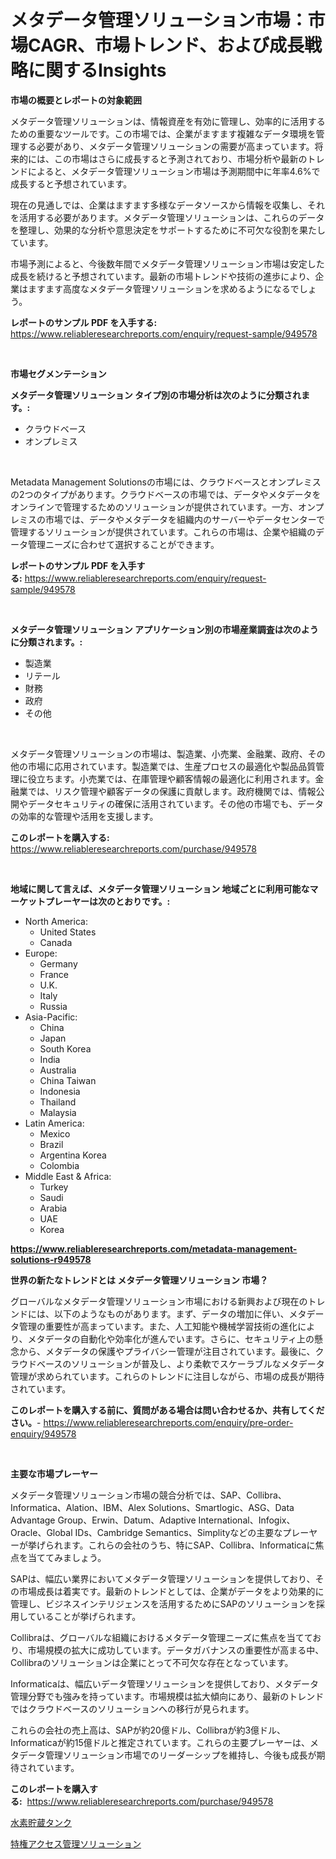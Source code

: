 <p><h1>メタデータ管理ソリューション市場：市場CAGR、市場トレンド、および成長戦略に関するInsights</h1></p><p><strong>市場の概要とレポートの対象範囲</strong></p>
<p><p>メタデータ管理ソリューションは、情報資産を有効に管理し、効率的に活用するための重要なツールです。この市場では、企業がますます複雑なデータ環境を管理する必要があり、メタデータ管理ソリューションの需要が高まっています。将来的には、この市場はさらに成長すると予測されており、市場分析や最新のトレンドによると、メタデータ管理ソリューション市場は予測期間中に年率4.6%で成長すると予想されています。</p><p>現在の見通しでは、企業はますます多様なデータソースから情報を収集し、それを活用する必要があります。メタデータ管理ソリューションは、これらのデータを整理し、効果的な分析や意思決定をサポートするために不可欠な役割を果たしています。</p><p>市場予測によると、今後数年間でメタデータ管理ソリューション市場は安定した成長を続けると予想されています。最新の市場トレンドや技術の進歩により、企業はますます高度なメタデータ管理ソリューションを求めるようになるでしょう。</p></p>
<p><strong>レポートのサンプル PDF を入手する:</strong> <a href="https://www.reliableresearchreports.com/enquiry/request-sample/949578">https://www.reliableresearchreports.com/enquiry/request-sample/949578</a></p>
<p>&nbsp;</p>
<p><strong>市場セグメンテーション</strong></p>
<p><strong>メタデータ管理ソリューション タイプ別の市場分析は次のように分類されます。:</strong></p>
<p><ul><li>クラウドベース</li><li>オンプレミス</li></ul></p>
<p>&nbsp;</p>
<p><p>Metadata Management Solutionsの市場には、クラウドベースとオンプレミスの2つのタイプがあります。クラウドベースの市場では、データやメタデータをオンラインで管理するためのソリューションが提供されています。一方、オンプレミスの市場では、データやメタデータを組織内のサーバーやデータセンターで管理するソリューションが提供されています。これらの市場は、企業や組織のデータ管理ニーズに合わせて選択することができます。</p></p>
<p><strong>レポートのサンプル PDF を入手する:</strong>&nbsp;<a href="https://www.reliableresearchreports.com/enquiry/request-sample/949578">https://www.reliableresearchreports.com/enquiry/request-sample/949578</a></p>
<p>&nbsp;</p>
<p><strong> メタデータ管理ソリューション アプリケーション別の市場産業調査は次のように分類されます。:</strong></p>
<p><ul><li>製造業</li><li>リテール</li><li>財務</li><li>政府</li><li>その他</li></ul></p>
<p>&nbsp;</p>
<p><p>メタデータ管理ソリューションの市場は、製造業、小売業、金融業、政府、その他の市場に応用されています。製造業では、生産プロセスの最適化や製品品質管理に役立ちます。小売業では、在庫管理や顧客情報の最適化に利用されます。金融業では、リスク管理や顧客データの保護に貢献します。政府機関では、情報公開やデータセキュリティの確保に活用されています。その他の市場でも、データの効率的な管理や活用を支援します。</p></p>
<p><strong>このレポートを購入する:</strong>&nbsp; <a href="https://www.reliableresearchreports.com/purchase/949578">https://www.reliableresearchreports.com/purchase/949578</a></p>
<p>&nbsp;</p>
<p><strong>地域に関して言えば、メタデータ管理ソリューション 地域ごとに利用可能なマーケットプレーヤーは次のとおりです。:</strong></p>
<p><ul>
    <li>
        North America:
        <ul>
            <li>United States</li>
            <li>Canada</li>
        </ul>
    </li>
    <li>
        Europe:
        <ul>
            <li>Germany</li>
            <li>France</li>
            <li>U.K.</li>
            <li>Italy</li>
            <li>Russia</li>
        </ul>
    </li>
    <li>
        Asia-Pacific:
        <ul>
            <li>China</li>
            <li>Japan</li>
            <li>South Korea</li>
            <li>India</li>
            <li>Australia</li>
            <li>China Taiwan</li>
            <li>Indonesia</li>
            <li>Thailand</li>
            <li>Malaysia</li>
        </ul>
    </li>
    <li>
        Latin America:
        <ul>
            <li>Mexico</li>
            <li>Brazil</li>
            <li>Argentina Korea</li>
            <li>Colombia</li>
        </ul>
    </li>
    <li>
        Middle East & Africa:
        <ul>
            <li>Turkey</li>
            <li>Saudi</li>
            <li>Arabia</li>
            <li>UAE</li>
            <li>Korea</li>
        </ul>
    </li>
    </ul></p>
<p><strong><a href="https://www.reliableresearchreports.com/metadata-management-solutions-r949578">https://www.reliableresearchreports.com/metadata-management-solutions-r949578</a></strong>&nbsp;</p>
<p><strong>世界の新たなトレンドとは メタデータ管理ソリューション 市場？</strong></p>
<p><p>グローバルなメタデータ管理ソリューション市場における新興および現在のトレンドには、以下のようなものがあります。まず、データの増加に伴い、メタデータ管理の重要性が高まっています。また、人工知能や機械学習技術の進化により、メタデータの自動化や効率化が進んでいます。さらに、セキュリティ上の懸念から、メタデータの保護やプライバシー管理が注目されています。最後に、クラウドベースのソリューションが普及し、より柔軟でスケーラブルなメタデータ管理が求められています。これらのトレンドに注目しながら、市場の成長が期待されています。</p></p>
<p><strong>このレポートを購入する前に、質問がある場合は問い合わせるか、共有してください。</strong>- <a href="https://www.reliableresearchreports.com/enquiry/pre-order-enquiry/949578">https://www.reliableresearchreports.com/enquiry/pre-order-enquiry/949578</a></p>
<p>&nbsp;</p>
<p><strong>主要な市場プレーヤー</strong></p>
<p><p>メタデータ管理ソリューション市場の競合分析では、SAP、Collibra、Informatica、Alation、IBM、Alex Solutions、Smartlogic、ASG、Data Advantage Group、Erwin、Datum、Adaptive International、Infogix、Oracle、Global IDs、Cambridge Semantics、Simplityなどの主要なプレーヤーが挙げられます。これらの会社のうち、特にSAP、Collibra、Informaticaに焦点を当ててみましょう。</p><p>SAPは、幅広い業界においてメタデータ管理ソリューションを提供しており、その市場成長は着実です。最新のトレンドとしては、企業がデータをより効果的に管理し、ビジネスインテリジェンスを活用するためにSAPのソリューションを採用していることが挙げられます。</p><p>Collibraは、グローバルな組織におけるメタデータ管理ニーズに焦点を当てており、市場規模の拡大に成功しています。データガバナンスの重要性が高まる中、Collibraのソリューションは企業にとって不可欠な存在となっています。</p><p>Informaticaは、幅広いデータ管理ソリューションを提供しており、メタデータ管理分野でも強みを持っています。市場規模は拡大傾向にあり、最新のトレンドではクラウドベースのソリューションへの移行が見られます。</p><p>これらの会社の売上高は、SAPが約20億ドル、Collibraが約3億ドル、Informaticaが約15億ドルと推定されています。これらの主要プレーヤーは、メタデータ管理ソリューション市場でのリーダーシップを維持し、今後も成長が期待されています。</p></p>
<p><strong>このレポートを購入する:</strong>&nbsp;&nbsp;<a href="https://www.reliableresearchreports.com/purchase/949578">https://www.reliableresearchreports.com/purchase/949578</a></p>
<p><p><a href="https://github.com/laurenreichert/Market-Research-Report-List-1/blob/main/866504321440.md">水素貯蔵タンク</a></p><p><a href="https://github.com/RodHoppe07/Market-Research-Report-List-1/blob/main/789083021441.md">特権アクセス管理ソリューション</a></p></p>